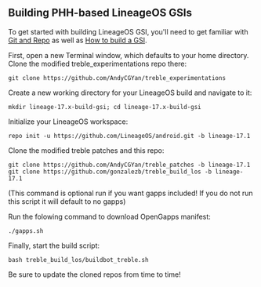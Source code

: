 
## Building PHH-based LineageOS GSIs ##

To get started with building LineageOS GSI, you'll need to get familiar with [Git and Repo](https://source.android.com/source/using-repo.html) as well as [How to build a GSI](https://github.com/phhusson/treble_experimentations/wiki/How-to-build-a-GSI%3F).

First, open a new Terminal window, which defaults to your home directory.  Clone the modified treble_experimentations repo there:

    git clone https://github.com/AndyCGYan/treble_experimentations

Create a new working directory for your LineageOS build and navigate to it:

    mkdir lineage-17.x-build-gsi; cd lineage-17.x-build-gsi

Initialize your LineageOS workspace:

    repo init -u https://github.com/LineageOS/android.git -b lineage-17.1

Clone the modified treble patches and this repo:

    git clone https://github.com/AndyCGYan/treble_patches -b lineage-17.1
    git clone https://github.com/gonzalezb/treble_build_los -b lineage-17.1

(This command is optional run if you want gapps included! If you do not run this script it will default to no gapps)

Run the folowing command to download OpenGapps manifest:

    ./gapps.sh

Finally, start the build script:

    bash treble_build_los/buildbot_treble.sh

Be sure to update the cloned repos from time to time!
